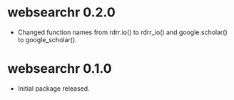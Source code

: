 # websearchr 0.2.0

* Changed function names from rdrr.io() to rdrr_io() and google.scholar() to google_scholar().

# websearchr 0.1.0

* Initial package released.
